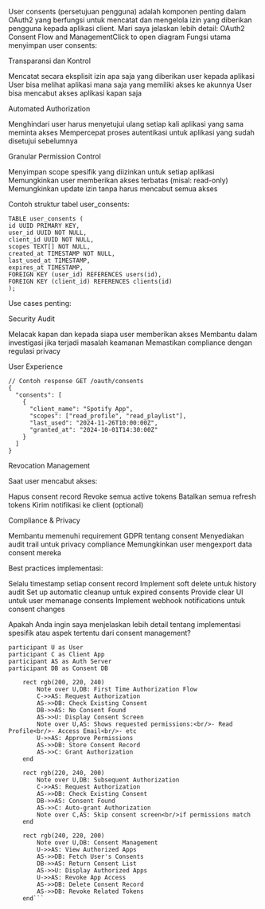 User consents (persetujuan pengguna) adalah komponen penting dalam OAuth2 yang berfungsi untuk mencatat dan mengelola izin yang diberikan pengguna kepada aplikasi client. Mari saya jelaskan lebih detail:
OAuth2 Consent Flow and ManagementClick to open diagram
Fungsi utama menyimpan user consents:

Transparansi dan Kontrol

Mencatat secara eksplisit izin apa saja yang diberikan user kepada aplikasi
User bisa melihat aplikasi mana saja yang memiliki akses ke akunnya
User bisa mencabut akses aplikasi kapan saja


Automated Authorization

Menghindari user harus menyetujui ulang setiap kali aplikasi yang sama meminta akses
Mempercepat proses autentikasi untuk aplikasi yang sudah disetujui sebelumnya


Granular Permission Control

Menyimpan scope spesifik yang diizinkan untuk setiap aplikasi
Memungkinkan user memberikan akses terbatas (misal: read-only)
Memungkinkan update izin tanpa harus mencabut semua akses



Contoh struktur tabel user_consents:
```aiignore
TABLE user_consents (
id UUID PRIMARY KEY,
user_id UUID NOT NULL,
client_id UUID NOT NULL,
scopes TEXT[] NOT NULL,
created_at TIMESTAMP NOT NULL,
last_used_at TIMESTAMP,
expires_at TIMESTAMP,
FOREIGN KEY (user_id) REFERENCES users(id),
FOREIGN KEY (client_id) REFERENCES clients(id)
);  
```

Use cases penting:

Security Audit

Melacak kapan dan kepada siapa user memberikan akses
Membantu dalam investigasi jika terjadi masalah keamanan
Memastikan compliance dengan regulasi privacy


User Experience
```curl
// Contoh response GET /oauth/consents
{
  "consents": [
    {
      "client_name": "Spotify App",
      "scopes": ["read_profile", "read_playlist"],
      "last_used": "2024-11-26T10:00:00Z",
      "granted_at": "2024-10-01T14:30:00Z"
    }
  ]
}
```
Revocation Management

Saat user mencabut akses:

Hapus consent record
Revoke semua active tokens
Batalkan semua refresh tokens
Kirim notifikasi ke client (optional)




Compliance & Privacy

Membantu memenuhi requirement GDPR tentang consent
Menyediakan audit trail untuk privacy compliance
Memungkinkan user mengexport data consent mereka



Best practices implementasi:

Selalu timestamp setiap consent record
Implement soft delete untuk history audit
Set up automatic cleanup untuk expired consents
Provide clear UI untuk user memanage consents
Implement webhook notifications untuk consent changes

Apakah Anda ingin saya menjelaskan lebih detail tentang implementasi spesifik atau aspek tertentu dari consent management?

```sequenceDiagram
participant U as User
participant C as Client App
participant AS as Auth Server
participant DB as Consent DB

    rect rgb(200, 220, 240)
        Note over U,DB: First Time Authorization Flow
        C->>AS: Request Authorization
        AS->>DB: Check Existing Consent
        DB->>AS: No Consent Found
        AS->>U: Display Consent Screen
        Note over U,AS: Shows requested permissions:<br/>- Read Profile<br/>- Access Email<br/>- etc
        U->>AS: Approve Permissions
        AS->>DB: Store Consent Record
        AS->>C: Grant Authorization
    end

    rect rgb(220, 240, 200)
        Note over U,DB: Subsequent Authorization
        C->>AS: Request Authorization
        AS->>DB: Check Existing Consent
        DB->>AS: Consent Found
        AS->>C: Auto-grant Authorization
        Note over C,AS: Skip consent screen<br/>if permissions match
    end

    rect rgb(240, 220, 200)
        Note over U,DB: Consent Management
        U->>AS: View Authorized Apps
        AS->>DB: Fetch User's Consents
        DB->>AS: Return Consent List
        AS->>U: Display Authorized Apps
        U->>AS: Revoke App Access
        AS->>DB: Delete Consent Record
        AS->>DB: Revoke Related Tokens
    end```


